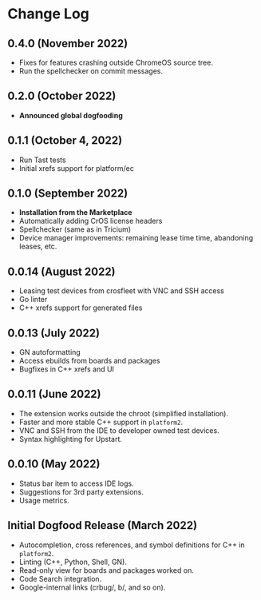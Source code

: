 # Change Log

## 0.4.0 (November 2022)

- Fixes for features crashing outside ChromeOS source tree.
- Run the spellchecker on commit messages.

## 0.2.0 (October 2022)

- **Announced global dogfooding**

## 0.1.1 (October 4, 2022)

- Run Tast tests
- Initial xrefs support for platform/ec

## 0.1.0 (September 2022)

- **Installation from the Marketplace**
- Automatically adding CrOS license headers
- Spellchecker (same as in Tricium)
- Device manager improvements: remaining lease time time, abandoning leases, etc.

## 0.0.14 (August 2022)

- Leasing test devices from crosfleet with VNC and SSH access
- Go linter
- C++ xrefs support for generated files

## 0.0.13 (July 2022)

- GN autoformatting
- Access ebuilds from boards and packages
- Bugfixes in C++ xrefs and UI

## 0.0.11 (June 2022)

- The extension works outside the chroot (simplified installation).
- Faster and more stable C++ support in `platform2`.
- VNC and SSH from the IDE to developer owned test devices.
- Syntax highlighting for Upstart.

## 0.0.10 (May 2022)

- Status bar item to access IDE logs.
- Suggestions for 3rd party extensions.
- Usage metrics.

## Initial Dogfood Release (March 2022)

- Autocompletion, cross references, and symbol definitions for C++ in `platform2`.
- Linting (C++, Python, Shell, GN).
- Read-only view for boards and packages worked on.
- Code Search integration.
- Google-internal links (crbug/, b/, and so on).
